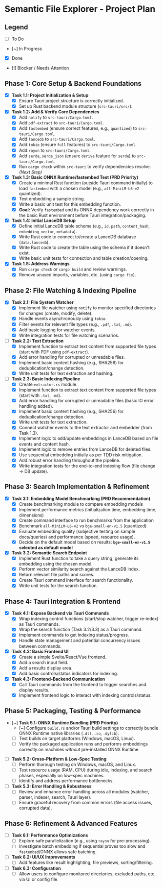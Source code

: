 # Semantic File Explorer - Project Plan

## Legend

*   [ ] To Do
*   [~] In Progress
*   [x] Done
*   [!] Blocker / Needs Attention

## Phase 1: Core Setup & Backend Foundations

*   [x] **Task 1.1: Project Initialization & Setup**
    *   [x] Ensure Tauri project structure is correctly initialized.
    *   [x] Set up Rust backend module structure (`src-tauri/src/`).
*   [x] **Task 1.2: Add & Verify Core Dependencies**
    *   [x] Add `notify` to `src-tauri/Cargo.toml`.
    *   [x] Add `pdf-extract` to `src-tauri/Cargo.toml`.
    *   [x] Add `fastembed` (ensure correct features, e.g., `quantized`) to `src-tauri/Cargo.toml`.
    *   [x] Add `lancedb` to `src-tauri/Cargo.toml`.
    *   [x] Add `tokio` (ensure `full` features) to `src-tauri/Cargo.toml`.
    *   [x] Add `rayon` to `src-tauri/Cargo.toml`.
    *   [x] Add `serde`, `serde_json` (ensure `derive` feature for `serde`) to `src-tauri/Cargo.toml`.
    *   [x] Run `cargo check` within `src-tauri` to verify dependencies resolve. *(Next Step)*
*   [x] **Task 1.3: Basic ONNX Runtime/fastembed Test (PRD Priority)**
    *   [x] Create a minimal Rust function (outside Tauri command initially) to load `fastembed` with a chosen model (e.g., `all-MiniLM-L6-v2` quantized).
    *   [x] Test embedding a sample string.
    *   [x] Write a basic unit test for this embedding function.
    *   [x] **Goal:** Verify `fastembed` and its ONNX dependency work correctly in the basic Rust environment before Tauri integration/packaging.
*   [x] **Task 1.4: Initial LanceDB Setup**
    *   [x] Define initial LanceDB table schema (e.g., `id`, `path`, `content_hash`, `embedding_vector`, `metadata`).
    *   [x] Write Rust code to connect to/create a LanceDB database (`data.lancedb`).
    *   [x] Write Rust code to create the table using the schema if it doesn't exist.
    *   [x] Write basic unit tests for connection and table creation/opening.
*   [x] **Task 1.5: Address Warnings**
    *   [x] Run `cargo check` or `cargo build` and review warnings.
    *   [x] Remove unused imports, variables, etc. (using `cargo fix`).

## Phase 2: File Watching & Indexing Pipeline

*   [x] **Task 2.1: File System Watcher**
    *   [x] Implement file watcher using `notify` to monitor specified directories for changes (create, modify, delete).
    *   [x] Handle events asynchronously using `tokio`.
    *   [x] Filter events for relevant file types (e.g., `.pdf`, `.txt`, `.md`).
    *   [x] Add basic logging for watcher events.
    *   [x] Write integration tests for file watching scenarios.
*   [ ] **Task 2.2: Text Extraction**
    *   [x] Implement function to extract text content from supported file types (start with PDF using `pdf-extract`).
    *   [x] Add error handling for corrupted or unreadable files.
    *   [x] Implement basic content hashing (e.g., SHA256) for deduplication/change detection.
    *   [x] Write unit tests for text extraction and hashing.
*   [ ] **Task 2.3: Basic Indexing Pipeline**
    *   [x] Create `extractor.rs` module.
    *   [x] Implement function to extract text content from supported file types (start with `.txt`, `.md`).
    *   [x] Add error handling for corrupted or unreadable files (basic IO error handling added).
    *   [x] Implement basic content hashing (e.g., SHA256) for deduplication/change detection.
    *   [x] Write unit tests for text extraction.
    *   [x] Connect watcher events to the text extractor and embedder (from Task 1.3).
    *   [x] Implement logic to add/update embeddings in LanceDB based on file events and content hash.
    *   [x] Implement logic to remove entries from LanceDB for deleted files.
    *   [x] Use sequential embedding initially as per TDD risk mitigation.
    *   [x] Add robust error handling throughout the pipeline.
    *   [x] Write integration tests for the end-to-end indexing flow (file change -> DB update).

## Phase 3: Search Implementation & Refinement

*   [x] **Task 3.1: Embedding Model Benchmarking (PRD Recommendation)**
    *   [x] Create benchmarking module to compare embedding models
    *   [x] Implement performance metrics (initialization time, embedding time, dimensions)
    *   [x] Create command interface to run benchmarks from the application
    *   [x] Benchmark `all-MiniLM-L6-v2` vs `bge-small-en-v1.5` (quantized)
    *   [x] Evaluate embedding quality (subjective testing on sample docs/queries) and performance (speed, resource usage).
    *   [x] Decide on the default model based on results: **`bge-small-en-v1.5` selected as default model**
*   [x] **Task 3.2: Semantic Search Endpoint**
    *   [x] Implement Rust function to take a query string, generate its embedding using the chosen model.
    *   [x] Perform vector similarity search against the LanceDB index.
    *   [x] Return relevant file paths and scores.
    *   [x] Create Tauri command interface for search functionality.
    *   [x] Write unit tests for the search function.
## Phase 4: Tauri Integration & Frontend

*   [x] **Task 4.1: Expose Backend via Tauri Commands**
    *   [x] Wrap indexing control functions (start/stop watcher, trigger re-index) as Tauri commands.
    *   [x] Wrap the search function (Task 3.2/3.3) as a Tauri command.
    *   [x] Implement commands to get indexing status/progress.
    *   [x] Handle state management and potential concurrency issues between commands.
*   [x] **Task 4.2: Basic Frontend UI**
    *   [x] Create a simple Svelte/React/Vue frontend.
    *   [x] Add a search input field.
    *   [x] Add a results display area.
    *   [x] Add basic controls/status indicators for indexing.
*   [x] **Task 4.3: Frontend-Backend Communication**
    *   [x] Call Tauri commands from the frontend to trigger searches and display results.
    *   [x] Implement frontend logic to interact with indexing controls/status.

## Phase 5: Packaging, Testing & Performance

*   [~] **Task 5.1: ONNX Runtime Bundling (PRD Priority)**
    *   [~] Configure `build.rs` and/or Tauri build settings to correctly bundle ONNX Runtime native libraries (`.dll`, `.so`, `.dylib`).
    *   [ ] Test builds on target platforms (Windows, macOS, Linux).
    *   [ ] Verify the packaged application runs and performs embeddings correctly on machines *without* pre-installed ONNX Runtime.
*   [ ] **Task 5.2: Cross-Platform & Low-Spec Testing**
    *   [ ] Perform thorough testing on Windows, macOS, and Linux.
    *   [ ] Test resource usage (RAM, CPU) during idle, indexing, and search phases, especially on low-spec machines.
    *   [ ] Identify and address performance bottlenecks.
*   [ ] **Task 5.3: Error Handling & Robustness**
    *   [ ] Review and enhance error handling across all modules (watcher, parser, indexer, search, Tauri layer).
    *   [ ] Ensure graceful recovery from common errors (file access issues, corrupted data).

## Phase 6: Refinement & Advanced Features

*   [ ] **Task 6.1: Performance Optimizations**
    *   [ ] Explore safe parallelization (e.g., using `rayon` for pre-processing).
    *   [ ] Investigate batch embedding if sequential proves too slow and `fastembed`/ONNX allows safe batching.
*   [ ] **Task 6.2: UI/UX Improvements**
    *   [ ] Add features like result highlighting, file previews, sorting/filtering.
*   [ ] **Task 6.3: Configuration**
    *   [ ] Allow users to configure monitored directories, excluded paths, etc. via UI or config file.
